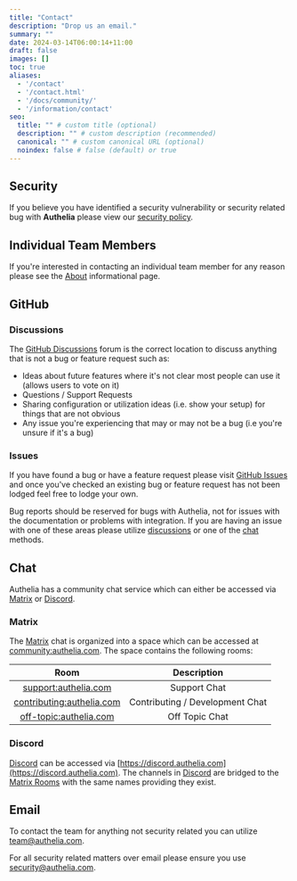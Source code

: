 ```yaml
---
title: "Contact"
description: "Drop us an email."
summary: ""
date: 2024-03-14T06:00:14+11:00
draft: false
images: []
toc: true
aliases:
  - '/contact'
  - '/contact.html'
  - '/docs/community/'
  - '/information/contact'
seo:
  title: "" # custom title (optional)
  description: "" # custom description (recommended)
  canonical: "" # custom canonical URL (optional)
  noindex: false # false (default) or true
---
```


## Security

If you believe you have identified a security vulnerability or security related bug with __Authelia__ please view our
[security policy](../project/policies/security.md).

## Individual Team Members

If you're interested in contacting an individual team member for any reason please see the [About](about.md)
informational page.

## GitHub

### Discussions

The [GitHub Discussions](https://github.com/authelia/authelia/discussions) forum is the correct location to discuss
anything that is not a bug or feature request such as:

- Ideas about future features where it's not clear most people can use it (allows users to vote on it)
- Questions / Support Requests
- Sharing configuration or utilization ideas (i.e. show your setup) for things that are not obvious
- Any issue you're experiencing that may or may not be a bug (i.e you're unsure if it's a bug)

### Issues

If you have found a bug or have a feature request please visit
[GitHub Issues](https://github.com/authelia/authelia/issues) and once you've checked an existing bug or feature request
has not been lodged feel free to lodge your own.

Bug reports should be reserved for bugs with Authelia, not for issues with the documentation or problems with
integration. If you are having an issue with one of these areas please utilize [discussions](#discussions) or one of
the [chat](#chat) methods.

## Chat

Authelia has a community chat service which can either be accessed via [Matrix] or [Discord].

### Matrix

The [Matrix] chat is organized into a space which can be accessed at
[community:authelia.com](https://matrix.to/#/#community:authelia.com). The space contains the following rooms:

|                                    Room                                     |           Description           |
|:---------------------------------------------------------------------------:|:-------------------------------:|
|      [support:authelia.com](https://matrix.to/#/#support:authelia.com)      |          Support Chat           |
| [contributing:authelia.com](https://matrix.to/#/#contributing:authelia.com) | Contributing / Development Chat |
|    [off-topic:authelia.com](https://matrix.to/#/#off-topic:authelia.com)    |         Off Topic Chat          |

### Discord

[Discord] can be accessed via [https://discord.authelia.com](https://discord.authelia.com). The channels in [Discord]
are bridged to the [Matrix Rooms](#matrix) with the same names providing they exist.

## Email

To contact the team for anything not security related you can utilize [team@authelia.com](mailto:team@authelia.com).

For all security related matters over email please ensure you use [security@authelia.com](mailto:security@authelia.com).

[Discord]: https://discord.com/
[Matrix]: https://matrix.org/
